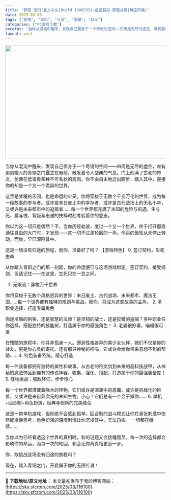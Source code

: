 ```yaml
---
title: "梦魇 无归|官方中文|Build.10805331-虚空裂刃-梦魇战痕|解压即撸|"
date: 2025-03-03
tags: ["剧情", "单机", "少女", "恶魔", "战斗"]
categories: ["PC游戏下载"]
excerpt: "当你从混沌中醒来，发现自己置身于一个奇诡的空间——四周是无尽的虚空，唯有那扇噬人的青铜之门矗立在眼前，散发着令人战栗的气息。门上刻满了古老的符文，仿佛在低语着某种不可名状的规则。你不由自主地迈出脚步，踏入其中，迎接你的却是一个又一个诡异的世界。 这里是梦魇的乐园，也是命运的牢笼。你将穿梭于无数个千变&hellip;"
layout: post
---
```


<img class="aligncenter size-full wp-image-116086" src="https://sky.sfcrom.com/wp-content/uploads/2025/03/202503030916153.webp" alt="" width="616" height="353" />

当你从混沌中醒来，发现自己置身于一个奇诡的空间——四周是无尽的虚空，唯有那扇噬人的青铜之门矗立在眼前，散发着令人战栗的气息。门上刻满了古老的符文，仿佛在低语着某种不可名状的规则。你不由自主地迈出脚步，踏入其中，迎接你的却是一个又一个诡异的世界。

这里是梦魇的乐园，也是命运的牢笼。你将穿梭于无数个千变万化的世界，成为每一段故事的参与者。或许是末日废土中的幸存者，或许是古代战场上的无名小卒，又或许是未来都市中的追猎者……每一个世界都充满了未知的危险与机遇，生与死、爱与恨、背叛与忠诚的抉择时刻考验着你的意志。

你以为这一切只是偶然？不，当你历经劫波，度过一个又一个世界，终于打开那扇通往自由的大门时，才发现——这一切不过是轮回的一角。命运的齿轮从未停止转动，而你，早已深陷其中。

这是一场没有归途的旅程，而你，准备好了吗？
【游戏特色】
0. 签订契约，生死由命

从你踏入青铜之门的那一刻起，你的命运便已与这场游戏绑定。签订契约，接受规则，但请记住——在这里，生死只在一念之间。
1. 无限流：穿梭万千世界

你将穿梭于无数个风格迥异的世界：末日废土、古代战场、未来都市、魔法王国……每一个世界都有独特的规则与挑战，而你，将成为这些故事的主角。
2. 多职业选择，打造专属角色

你是冷酷的刺客，还是智慧的法师？是坚韧的战士，还是狡猾的盗贼？多种职业任你选择，搭配独特的技能树，打造属于你的最强角色！
3. 老婆很好看，喵喵很可爱

在残酷的旅程中，你并非孤身一人。邂逅性格各异的美少女伙伴，她们不仅是你的战友，更是你心灵的寄托。还有那只神秘的喵喵，它或许会给你带来意想不到的帮助……
4. 特色装备系统，精心打造

每一件装备都拥有独特的属性和故事。从古老的符文剑到未来的高科技战甲，从神秘的魔法饰品到稀有的传说神器，收集、强化、搭配，打造属于你的最强装备库！
5. 怪物挑战：强敌环伺，步步惊心

每一个世界都潜藏着强大的怪物，它们或许是深渊中的恶魔，或许是机械化的巨兽，又或许是来自异次元的未知生物。小心！它们总有一个会干掉你……
6. 单机+回合制+角色扮演，经典与创新的完美结合

这是一款单机游戏，但你绝不会感到孤单。回合制的战斗模式让你在紧张刺激中依然能冷静思考，角色扮演的深度剧情让你沉浸其中，无法自拔。
一切都在继续……

当你以为已经看透这个世界的真相时，新的谜题又会接踵而至。每一次的选择都会影响你的命运，而每一次的轮回，都会让你离真相更近一步。

你，敢挑战这场没有归途的旅程吗？

现在，踏入青铜之门，开启属于你的无限传说！

---
📖 **下载地址/原文地址：** 本文最初发布于我的博客网站：[https://sky.sfcrom.com/2025/03/116100](https://sky.sfcrom.com/2025/03/116100)

